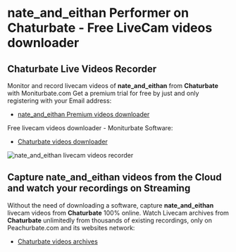 # nate_and_eithan Performer on Chaturbate - Free LiveCam videos downloader

## Chaturbate Live Videos Recorder

Monitor and record livecam videos of **nate_and_eithan** from **Chaturbate** with Moniturbate.com
Get a premium trial for free by just and only registering with your Email address:
* [nate_and_eithan Premium videos downloader](https://moniturbate.com/request-demo-licence-key.html)

Free livecam videos downloader - Moniturbate Software:
* [Chaturbate videos downloader](https://moniturbate.com/moniturbate-download-software.html)

![nate_and_eithan livecam videos recorder](https://peachurnet.com/templates/moniturbate-software.png)


## Capture nate_and_eithan videos from the Cloud and watch your recordings on Streaming

Without the need of downloading a software, capture **nate_and_eithan** livecam videos from **Chaturbate** 100% online.
Watch Livecam archives from **Chaturbate** unlimitedly from thousands of existing recordings, only on Peachurbate.com and its websites network:
* [Chaturbate videos archives](https://peachurnet.com/)